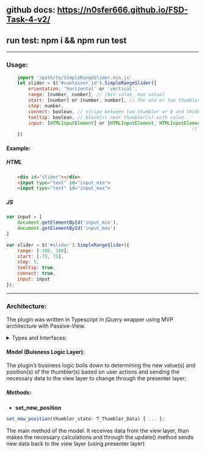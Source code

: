 ## **github docs:** https://n0sfer666.github.io/FSD-Task-4-v2/
## **run test:** npm i && npm run test
---
### Usage: 
```JavaScript
    import '/path/to/SimpleRangeSlider.min.js'
    let slider = $('#container_id').SimpleRangeSlider({
        orientation: 'horizontal' or 'vertical',
        range: [number, number], // [min value, max value]
        start: [number] or [number, number], // for one or two thumbler(s) !cannot out of range!
        step: number,
        connect: boolean, // stripe between two thumbler or 0 and thumbler
        tooltip: boolean, // block(s) near thumbler(s) with value
        input: [HTMLInputElement] or [HTMLInputElement, HTMLInputElement] // you need to create
                                                                    //  one or two input with id
    })
```
#### Example:
##### HTML
```HTML
    <div id="slider"></div>
    <input type="text" id="input_min">
    <input type="text" id="input_max">
```
##### JS
```JavaScript
var input = [
    document.getElementById('input_min'),
    document.getElementById('input_max')
]

var slider = $('#slider').SimpleRangeSlider({
    range: [-100, 100],
    start: [-75, 75],
    step: 5,
    tooltip: true,
    connect: true,
    input: input
});
```
---
### Architecture:
The plugin was written in Typescript in jQuery wrapper using MVP architecture with Passive-View.
<details><summary>Types and Interfaces:</summary>
<p>
    
<details><summary>Types</summary>
<p>

```Javascript
type T_Orientation = 'horizontal' | 'vertical';
type T_CSS_Classes = 'slider' | 'thumbler' | 'connect' | 'tooltip';
type T_Range = [number, number];
type T_Value = [number] | [number, number];
type T_Position = [number] | [number, number];
type T_Input = [HTMLInputElement] | [HTMLInputElement, HTMLInputElement];

type T_Thumbler_Data = {
    position: number,
    index: number
}
type T_Model_Data = {
    value: T_Value,
    position: T_Position,
    index: number
}
```

</p></details>

<details><summary>Interface</summary>
<p>

```Javascript
interface I_Configuration_User {
    readonly orientation: T_Orientation; 
    readonly start: T_Value;
    readonly range: T_Range;
    readonly step: number;
    readonly connect: boolean;
    readonly tooltip: boolean;
    readonly input?: T_Input;
}
interface I_Configuration_Model {
    readonly value_start: T_Value;
    readonly value_range: T_Range;
    readonly value_step:  number;
}
interface I_Configuration_View {
    readonly orientation: T_Orientation,
    readonly value_start: T_Value;
    readonly value_range: T_Range;
    readonly is_tooltip:  boolean;
    readonly is_connect:  boolean;
    readonly input?: T_Input;
}
interface I_Thumbler_State {
    (thumbler_state: T_Thumbler_Data): void
}
interface I_Model_State {
    (model_state: T_Model_Data): void
}
```

</p></details>

</p></p></details>

#### Model (Buisness Logic Layer):
The plugin’s business logic boils down to determining the new value(s) and position(s) of the thumbler(s) based on user actions and sending the necessary data to the view layer to change through the presenter layer;
##### Methods:
 - **set_new_position**
 ```Javascript
 set_new_position(thumbler_state: T_Thumbler_Data) { ... };
 ```
The main method of the model. It receives data from the view layer, than makes the necessary calculations and through the update() method sends new data back to the view layer (using presenter layer)
